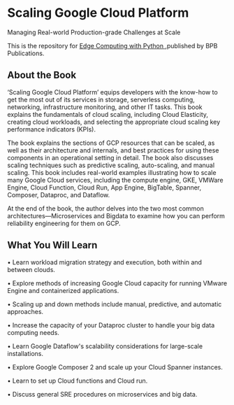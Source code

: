 # Scaling Google Cloud Platform

Managing Real-world Production-grade Challenges at Scale 

This is the repository for [Edge Computing with Python
](https://bpbonline.com/products/scaling-google-cloud-platform),published by BPB Publications. 

## About the Book
‘Scaling Google Cloud Platform’ equips developers with the know-how to get the most out of its services in storage, serverless computing, networking, infrastructure monitoring, and other IT tasks. This book explains the fundamentals of cloud scaling, including Cloud Elasticity, creating cloud workloads, and selecting the appropriate cloud scaling key performance indicators (KPIs).
 
The book explains the sections of GCP resources that can be scaled, as well as their architecture and internals, and best practices for using these components in an operational setting in detail. The book also discusses scaling techniques such as predictive scaling, auto-scaling, and manual scaling. This book includes real-world examples illustrating how to scale many Google Cloud services, including the compute engine, GKE, VMWare Engine, Cloud Function, Cloud Run, App Engine, BigTable, Spanner, Composer, Dataproc, and Dataflow.
 
At the end of the book, the author delves into the two most common architectures—Microservices and Bigdata to examine how you can perform reliability engineering for them on GCP.

## What You Will Learn
•  Learn workload migration strategy and execution, both within and between clouds.

•  Explore methods of increasing Google Cloud capacity for running VMware Engine and containerized applications.

•  Scaling up and down methods include manual, predictive, and automatic approaches.

•  Increase the capacity of your Dataproc cluster to handle your big data computing needs.

•  Learn Google Dataflow's scalability considerations for large-scale installations.

•  Explore Google Composer 2 and scale up your Cloud Spanner instances.

•  Learn to set up Cloud functions and Cloud run.

•  Discuss general SRE procedures on microservices and big data.

